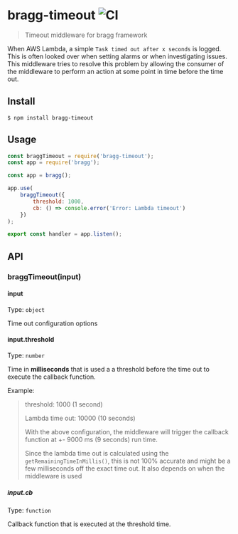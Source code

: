 # bragg-timeout ![CI](https://github.com/SimonJang/bragg-timeout/workflows/CI/badge.svg)

> Timeout middleware for bragg framework

When AWS Lambda, a simple `Task timed out after x seconds` is logged. This is often looked over when setting alarms or when investigating issues. This middleware tries to resolve this problem by allowing the consumer
of the middleware to perform an action at some point in time before the time out.


## Install

```
$ npm install bragg-timeout
```


## Usage

```js
const braggTimeout = require('bragg-timeout');
const app = require('bragg');

const app = bragg();

app.use(
	braggTimeout({
		threshold: 1000,
		cb: () => console.error('Error: Lambda timeout')
	})
);

export const handler = app.listen();
```


## API

### braggTimeout(input)

#### input

Type: `object`

Time out configuration options

#### input.threshold

Type: `number`

Time in **milliseconds** that is used a a threshold before the time out to execute the callback function.

Example:

> threshold: 1000 (1 second)
>
> Lambda time out: 10000 (10 seconds)
>
> With the above configuration, the middleware will trigger the callback function at +- 9000 ms (9 seconds) run time.
>
> Since the lambda time out is calculated using the `getRemainingTimeInMillis()`, this is not 100% accurate and might be a few milliseconds off the exact time out.
> It also depends on when the middleware is used

##### input.cb

Type: `function`

Callback function that is executed at the threshold time.
